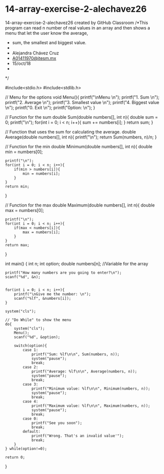 # 14-array-exercise-2-alechavez26
14-array-exercise-2-alechavez26 created by GitHub Classroom
/*This program can read n number of real values in an array and then shows a menu that let the user know the average,
 * sum, the smallest and biggest value.
 *
 * Alejandra Chávez Cruz
 * A01411970@itesm.mx
 * 15/oct/18
 *
 */


#include<stdio.h>
#include<stdlib.h>

// Menu for the options
void Menu(){
    printf("\nMenu \n");
    printf("1. Sum \n");
    printf("2. Average \n");
    printf("3. Smallest value \n");
    printf("4. Biggest value \n");
    printf("0. Exit \n");
    printf("0ption: \n");
}

// Function for the sum
double Sum(double numbers[], int n){
    double sum = 0;
    printf("\n");
    for(int i = 0; i < n; i++){
        sum += numbers[i];
    }
    return sum;
}

// Function that uses the sum for calculating the average.
double Average(double numbers[], int n){
    printf("\n");
    return Sum(numbers, n)/n;
}

// Function for the min
double Minimum(double numbers[], int n){
    double min = numbers[0];

    printf("\n");
    for(int i = 0; i < n; i++){
        if(min > numbers[i]){
            min = numbers[i];
        }
    }
    return min;
}

// Function for the max
double Maximum(double numbers[], int n){
    double max = numbers[0];

    printf("\n");
    for(int i = 0; i < n; i++){
        if(max < numbers[i]){
            max = numbers[i];
        }
    }
    return max;
}

int main() {
    int n;
    int option;
    double numbers[n]; //Variable for the array

    printf("How many numbers are you going to enter?\n");
    scanf("%d", &n);


    for(int i = 0; i < n; i++){
        printf("\nGive me the number: \n");
        scanf("%lf", &numbers[i]);
    }

    system("cls");

    // "Do While" to show the menu
    do{
        system("cls");
        Menu();
        scanf("%d", &option);

        switch(option){
            case 1:
                printf("Sum: %lf\n\n", Sum(numbers, n));
                system("pause");
                break;
            case 2:
                printf("Average: %lf\n\n", Average(numbers, n));
                system("pause");
                break;
            case 3:
                printf("Minimum value: %lf\n\n", Minimum(numbers, n));
                system("pause");
                break;
            case 4:
                printf("Maximum value: %lf\n\n", Maximum(numbers, n));
                system("pause");
                break;
            case 0:
                printf("See you soon");
                break;
            default:
                printf("Wrong. That's an invalid value'");
                break;
        }
    } while(option!=0);

    return 0;
}
